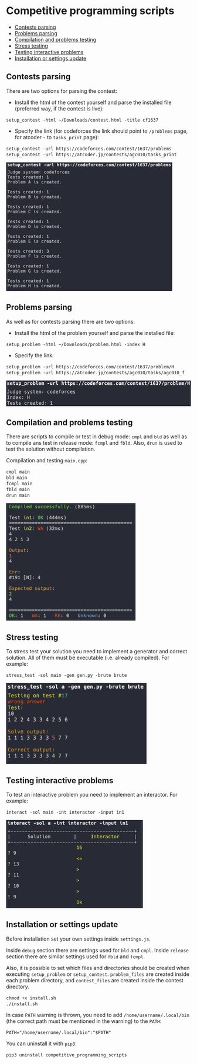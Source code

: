 # Competitive programming scripts

- [Contests parsing](#contests-parsing)
- [Problems parsing](#problems-parsing)
- [Compilation and problems testing](#compilation-and-problems-testing)
- [Stress testing](#stress-testing)
- [Testing interactive problems](#testing-interactive-problems)
- [Installation or settings update](#installation-or-settings-update)

## Contests parsing

There are two options for parsing the contest:

- Install the html of the contest yourself and parse the installed file (preferred way, if the contest is live):
```shell
setup_contest -html ~/Downloads/contest.html -title cf1637
```
- Specify the link (for codeforces the link should point to `/problems` page, for atcoder - to `tasks_print` page):
```shell
setup_contest -url https://codeforces.com/contest/1637/problems
setup_contest -url https://atcoder.jp/contests/agc010/tasks_print
```
<img src="screenshots/setup_contest.png" height="350px">

## Problems parsing

As well as for contests parsing there are two options:
- Install the html of the problem yourself and parse the installed file:
```shell
setup_problem -html ~/Downloads/problem.html -index H
```
- Specify the link:
```shell
setup_problem -url https://codeforces.com/contest/1637/problem/H
setup_problem -url https://atcoder.jp/contests/agc010/tasks/agc010_f
```
<img src="screenshots/setup_problem.png" height="70px">

## Compilation and problems testing

There are scripts to compile or test in debug mode: `cmpl` and `bld` as well as to compile ans test in release mode: `fcmpl` and `fbld`. Also, `drun` is used to test the solution without compilation.

Compilation and testing `main.cpp`:
```shell
cmpl main
bld main
fcmpl main
fbld main
drun main
```
<img src="screenshots/bld.png" height="320px">

## Stress testing

To stress test your solution you need to implement a generator and correct solution. All of them must be executable (i.e. already compiled). For example:
```shell
stress_test -sol main -gen gen.py -brute brute
```
<img src="screenshots/stress_test.png" height="220px">

## Testing interactive problems

To test an interactive problem you need to implement an interactor. For example:
```shell
interact -sol main -int interactor -input in1
```
<img src="screenshots/interact.png" height="240px">

## Installation or settings update

Before installation set your own settings inside `settings.js`.

Inside `debug` section there are settings used for `bld` and `cmpl`. Inside `release` section there are similar settings used for `fbld` and `fcmpl`.

Also, it is possible to set which files and directories should be created when executing `setup_problem` or `setup_contest`. `problem_files` are created inside each problem directory, and `contest_files` are created inside the contest directory.

```shell
chmod +x install.sh
./install.sh
```

In case `PATH` warning is thrown, you need to add `/home/username/.local/bin` (the correct path must be mentioned in the warning) to the `PATH`:
```shell
PATH="/home/username/.local/bin":"$PATH"
```

You can uninstall it with `pip3`:
```shell
pip3 uninstall competitive_programming_scripts
```

